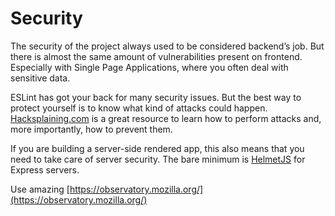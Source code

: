 # Security

The security of the project always used to be considered backend’s job. But there is almost the same amount of vulnerabilities present on frontend. Especially with Single Page Applications, where you often deal with sensitive data.

ESLint has got your back for many security issues. But the best way to protect yourself is to know what kind of attacks could happen. [Hacksplaining.com](https://www.hacksplaining.com) is a great resource to learn how to perform attacks and, more importantly, how to prevent them.

If you are building a server-side rendered app, this also means that you need to take care of server security. The bare minimum is [HelmetJS](https://helmetjs.github.io) for Express servers.

Use amazing [https://observatory.mozilla.org/](https://observatory.mozilla.org/)
